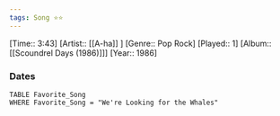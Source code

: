 ```yaml
---
tags: Song ⭐⭐ 
---
```

[Time:: 3:43]
[Artist:: [[A-ha]] ]
[Genre:: Pop Rock]
[Played:: 1]
[Album:: [[Scoundrel Days (1986)]]]
[Year:: 1986]
### Dates
````dataview
TABLE Favorite_Song
WHERE Favorite_Song = "We're Looking for the Whales"
````